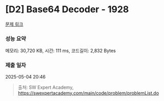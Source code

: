 # [D2] Base64 Decoder - 1928 

[문제 링크](https://swexpertacademy.com/main/code/problem/problemDetail.do?contestProbId=AV5PR4DKAG0DFAUq) 

### 성능 요약

메모리: 30,720 KB, 시간: 111 ms, 코드길이: 2,832 Bytes

### 제출 일자

2025-05-04 20:46



> 출처: SW Expert Academy, https://swexpertacademy.com/main/code/problem/problemList.do
